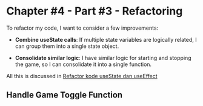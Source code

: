 # Chapter #4 - Part #3 - Refactoring

To refactor my code, I want to consider a few improvements:

- **Combine useState calls**: If multiple state variables are logically related, I can group them into a single state object.

- **Consolidate similar logic**: I have similar logic for starting and stopping the game, so I can consolidate it into a single function.

All this is discussed in [Refactor kode useState dan useEffect](https://chat.openai.com/c/cb1556e3-4db3-48d9-97e5-b0f92fa39602)

## Handle Game Toggle Function



